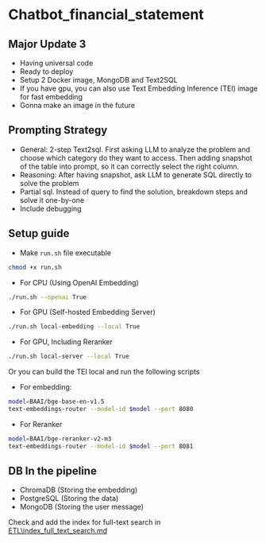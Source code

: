# Chatbot_financial_statement

## Major Update 3
- Having universal code 
- Ready to deploy
- Setup 2 Docker image, MongoDB and Text2SQL
- If you have gpu, you can also use Text Embedding Inference (TEI) image for fast embedding
- Gonna make an image in the future 

## Prompting Strategy
- General: 2-step Text2sql. First asking LLM to analyze the problem and choose which category do they want to access. Then adding snapshot of the table into prompt, so it can correctly select the right column.
- Reasoning: After having snapshot, ask LLM to generate SQL directly to solve the problem
- Partial sql. Instead of query to find the solution, breakdown steps and solve it one-by-one
- Include debugging

## Setup guide

- Make `run.sh` file executable
```bash
chmod +x run.sh
```

- For CPU (Using OpenAI Embedding)
```bash
./run.sh --openai True
```

- For GPU (Self-hosted Embedding Server)
```bash
./run.sh local-embedding --local True
```
- For GPU, Including Reranker 
```bash
./run.sh local-server --local True 
```

Or you can build the TEI local and run the following scripts

- For embedding:
```bash
model=BAAI/bge-base-en-v1.5
text-embeddings-router --model-id $model --port 8080
```

- For Reranker
```bash
model=BAAI/bge-reranker-v2-m3
text-embeddings-router --model-id $model --port 8081
```

## DB In the pipeline
- ChromaDB (Storing the embedding)
- PostgreSQL (Storing the data)
- MongoDB (Storing the user message)




Check and add the index for full-text search in [ETL\index_full_text_search.md](ETL\index_full_text_search.md)
